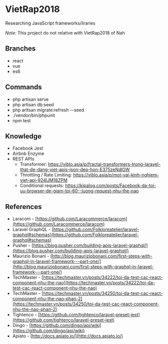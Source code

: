 # VietRap2018

Researching JavaScript frameworks/liraries

_Note:_ This project do not relative with VietRap2018 of Nah

## Branches
- react
- vue
- es6

## Commands
- php artisan serve
- php artisan db:seed
- php aritsan migrate:refresh --seed
- ./vendor/bin/phpunit
-  npm test

## Knowledge
- Facebook Jest
- Airbnb Enzyme
- REST APIs
    - Transformer: https://viblo.asia/p/fractal-transformers-trong-laravel-that-de-dang-viet-apis-json-dep-hon-E375zeNdlGW
    - Throttling / Rate Limiting: https://viblo.asia/p/mot-vai-kinh-nghiem-viet-api-924lJM18ZPM
    - Conditional requests: https://kipalog.com/posts/Facebook-da-toi-uu-browser-de-giam-toi-60--luong-request-nhu-the-nao

## References
- Laracom - [https://github.com/Laracommerce/laracom](https://github.com/Laracommerce/laracom)
- Laravel GraphQL - [https://github.com/Folkloreatelier/laravel-graphql#schemas](https://github.com/Folkloreatelier/laravel-graphql#schemas)
- Pusher - [https://blog.pusher.com/building-apis-laravel-graphql/](https://blog.pusher.com/building-apis-laravel-graphql/)
- Maurizio Bonani - [http://blog.mauriziobonani.com/first-steps-with-graphql-in-laravel-framework---part-one/](http://blog.mauriziobonani.com/first-steps-with-graphql-in-laravel-framework---part-one/)
- TechMaster - [https://techmaster.vn/posts/34222/toi-da-test-cac-react-component-nhu-the-nao](https://techmaster.vn/posts/34222/toi-da-test-cac-react-component-nhu-the-nao)
- TechMaster - [https://techmaster.vn/posts/34250/toi-da-test-cac-react-component-nhu-the-nao-phan-2](https://techmaster.vn/posts/34250/toi-da-test-cac-react-component-nhu-the-nao-phan-2)
- Tightenco - [https://github.com/tightenco/laravel-preset-jest](https://github.com/tightenco/laravel-preset-jest)
- Dingo - [https://github.com/dingo/api/wiki](https://github.com/dingo/api/wiki)
- Apiato - [http://docs.apiato.io/](http://docs.apiato.io/)
